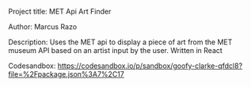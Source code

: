 Project title: MET Api Art Finder

Author: Marcus Razo

Description: Uses the MET api to display a piece of art from the MET museum API based on an artist input by the user. Written in React

Codesandbox: https://codesandbox.io/p/sandbox/goofy-clarke-qfdcl8?file=%2Fpackage.json%3A7%2C17

